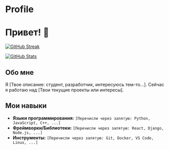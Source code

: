 # Profile
# Привет! 👋 

[![GitHub Streak](https://github-readme-streak-stats.herokuapp.com/?user=YourGitHubUsername)](https://git.io/streak-stats)

[![GitHub Stats](https://github-readme-stats.vercel.app/api?username=YourGitHubUsername&show_icons=true&theme=dark)](https://github.com/anuraghazra/github-readme-stats)
## Обо мне

Я [Твое описание: студент, разработчик, интересуюсь тем-то...].  Сейчас я работаю над [Твои текущие проекты или интересы].

## Мои навыки

*   **Языки программирования:** `[Перечисли через запятую: Python, JavaScript, C++, ...]`
*   **Фреймворки/Библиотеки:** `[Перечисли через запятую: React, Django, Node.js, ...]`
*   **Инструменты:** `[Перечисли через запятую: Git, Docker, VS Code, Linux, ...]`
